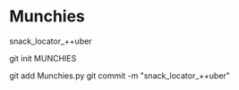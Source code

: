 # Munchies
snack_locator_++uber

git init MUNCHIES

git add Munchies.py
git commit -m "snack_locator_++uber"
